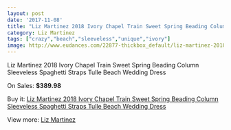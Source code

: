 ```yaml
---
layout: post
date: '2017-11-08'
title: "Liz Martinez 2018 Ivory Chapel Train Sweet Spring Beading Column Sleeveless Spaghetti Straps Tulle Beach Wedding Dress"
category: Liz Martinez
tags: ["crazy","beach","sleeveless","unique","ivory"]
image: http://www.eudances.com/22877-thickbox_default/liz-martinez-2018-ivory-chapel-train-sweet-spring-beading-column-sleeveless-spaghetti-straps-tulle-beach-wedding-dress.jpg
---
```

Liz Martinez 2018 Ivory Chapel Train Sweet Spring Beading Column Sleeveless Spaghetti Straps Tulle Beach Wedding Dress

On Sales: **$389.98**
<a href="https://www.eudances.com/en/liz-martinez/7315-liz-martinez-2018-ivory-chapel-train-sweet-spring-beading-column-sleeveless-spaghetti-straps-tulle-beach-wedding-dress.html"><amp-img layout="responsive" width="600" height="600" src="//www.eudances.com/22877-thickbox_default/liz-martinez-2018-ivory-chapel-train-sweet-spring-beading-column-sleeveless-spaghetti-straps-tulle-beach-wedding-dress.jpg" alt="Liz Martinez 2018 Ivory Chapel Train Sweet Spring Beading Column Sleeveless Spaghetti Straps Tulle Beach Wedding Dress 0" /></a>
<a href="https://www.eudances.com/en/liz-martinez/7315-liz-martinez-2018-ivory-chapel-train-sweet-spring-beading-column-sleeveless-spaghetti-straps-tulle-beach-wedding-dress.html"><amp-img layout="responsive" width="600" height="600" src="//www.eudances.com/22879-thickbox_default/liz-martinez-2018-ivory-chapel-train-sweet-spring-beading-column-sleeveless-spaghetti-straps-tulle-beach-wedding-dress.jpg" alt="Liz Martinez 2018 Ivory Chapel Train Sweet Spring Beading Column Sleeveless Spaghetti Straps Tulle Beach Wedding Dress 1" /></a>
<a href="https://www.eudances.com/en/liz-martinez/7315-liz-martinez-2018-ivory-chapel-train-sweet-spring-beading-column-sleeveless-spaghetti-straps-tulle-beach-wedding-dress.html"><amp-img layout="responsive" width="600" height="600" src="//www.eudances.com/22878-thickbox_default/liz-martinez-2018-ivory-chapel-train-sweet-spring-beading-column-sleeveless-spaghetti-straps-tulle-beach-wedding-dress.jpg" alt="Liz Martinez 2018 Ivory Chapel Train Sweet Spring Beading Column Sleeveless Spaghetti Straps Tulle Beach Wedding Dress 2" /></a>

Buy it: [Liz Martinez 2018 Ivory Chapel Train Sweet Spring Beading Column Sleeveless Spaghetti Straps Tulle Beach Wedding Dress](https://www.eudances.com/en/liz-martinez/7315-liz-martinez-2018-ivory-chapel-train-sweet-spring-beading-column-sleeveless-spaghetti-straps-tulle-beach-wedding-dress.html "Liz Martinez 2018 Ivory Chapel Train Sweet Spring Beading Column Sleeveless Spaghetti Straps Tulle Beach Wedding Dress")

View more: [Liz Martinez](https://www.eudances.com/en/113-liz-martinez "Liz Martinez")
